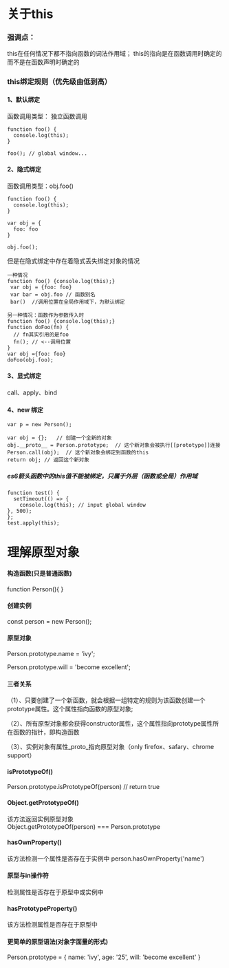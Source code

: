 # 关于this
### 强调点：
this在任何情况下都不指向函数的词法作用域；
this的指向是在函数调用时确定的而不是在函数声明时确定的

### this绑定规则（优先级由低到高）
#### 1、默认绑定
 
函数调用类型： 独立函数调用

    function foo() {
      console.log(this);
    }

    foo(); // global window...

#### 2、隐式绑定
函数调用类型：obj.foo()

    function foo() {
      console.log(this);
    }

    var obj = {
      foo: foo
    }

    obj.foo();
但是在隐式绑定中存在着隐式丢失绑定对象的情况

    一种情况 
    function foo() {console.log(this);}
     var obj = {foo: foo}
     var bar = obj.foo // 函数别名
     bar()  //调用位置在全局作用域下，为默认绑定 
    
    另一种情况：函数作为参数传入时
    function foo() {console.log(this);}
    function doFoo(fn) {
      // fn其实引用的是foo
      fn(); // <--调用位置
    }
    var obj ={foo: foo}
    doFoo(obj.foo);

#### 3、显式绑定
call、apply、bind

#### 4、new 绑定

    var p = new Person();

    var obj = {};   // 创建一个全新的对象
    obj.__proto__ = Person.prototype;  // 这个新对象会被执行[[prototype]]连接
    Person.call(obj);  // 这个新对象会绑定到函数的this
    return obj; // 返回这个新对象

##### es6箭头函数中的this值不能被绑定，只属于外层（函数或全局）作用域
```
function test() {
  setTimeout(() => {
    console.log(this); // input global window
}, 500);  
};
test.apply(this);
```

# 理解原型对象

#### 构造函数(只是普通函数) 
function Person(){
}

#### 创建实例
const person = new Person();

#### 原型对象
Person.prototype.name = 'ivy';

Person.prototype.will = 'become excellent';

#### 三者关系
（1）、只要创建了一个新函数，就会根据一组特定的规则为该函数创建一个prototype属性。这个属性指向函数的原型对象;

（2）、所有原型对象都会获得constructor属性，这个属性指向prototype属性所在函数的指针，即构造函数

（3）、实例对象有属性_proto_指向原型对象（only firefox、safary、chrome support）

#### isPrototypeOf()
Person.prototype.isPrototypeOf(person)   // return true

#### Object.getPrototypeOf()  
 该方法返回实例原型对象  
 Object.getPrototypeOf(person) === Person.prototype

#### hasOwnProperty()
该方法检测一个属性是否存在于实例中
person.hasOwnProperty('name') 

#### 原型与in操作符
检测属性是否存在于原型中或实例中

#### hasPrototypeProperty()
该方法检测属性是否存在于原型中

#### 更简单的原型语法(对象字面量的形式)
Person.prototype = {
name: 'ivy',
age: '25',
will: 'become excellent'
}